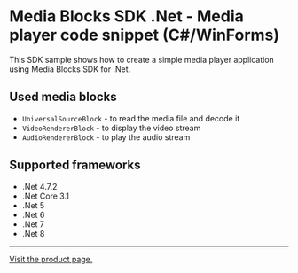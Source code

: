 ﻿# Media Blocks SDK .Net - Media player code snippet (C#/WinForms)

This SDK sample shows how to create a simple media player application using Media Blocks SDK for .Net.

## Used media blocks

* `UniversalSourceBlock` - to read the media file and decode it
* `VideoRendererBlock` - to display the video stream
* `AudioRendererBlock` - to play the audio stream

## Supported frameworks

* .Net 4.7.2
* .Net Core 3.1
* .Net 5
* .Net 6
* .Net 7
* .Net 8

---

[Visit the product page.](https://www.visioforge.com/video-capture-sdk-net)
